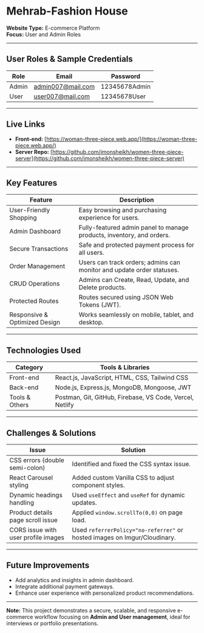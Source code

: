 # Mehrab-Fashion House

**Website Type:** E-commerce Platform  
**Focus:** User and Admin Roles  

---

## User Roles & Sample Credentials

| Role  | Email               | Password       |
|-------|-------------------|----------------|
| Admin | admin007@mail.com  | 12345678Admin  |
| User  | user007@mail.com   | 12345678User   |

---

## Live Links

- **Front-end:** [https://woman-three-piece.web.app/](https://woman-three-piece.web.app/)  
- **Server Repo:** [https://github.com/imonsheikh/women-three-piece-server](https://github.com/imonsheikh/women-three-piece-server)  

---

## Key Features

| Feature                        | Description                                                                 |
|--------------------------------|-----------------------------------------------------------------------------|
| User-Friendly Shopping          | Easy browsing and purchasing experience for users.                          |
| Admin Dashboard                 | Fully-featured admin panel to manage products, inventory, and orders.       |
| Secure Transactions             | Safe and protected payment process for all users.                           |
| Order Management                | Users can track orders; admins can monitor and update order statuses.      |
| CRUD Operations                 | Admins can Create, Read, Update, and Delete products.                       |
| Protected Routes                | Routes secured using JSON Web Tokens (JWT).                                  |
| Responsive & Optimized Design   | Works seamlessly on mobile, tablet, and desktop.                             |

---

## Technologies Used

| Category        | Tools & Libraries                                         |
|-----------------|-----------------------------------------------------------|
| Front-end       | React.js, JavaScript, HTML, CSS, Tailwind CSS            |
| Back-end        | Node.js, Express.js, MongoDB, Mongoose, JWT             |
| Tools & Others  | Postman, Git, GitHub, Firebase, VS Code, Vercel, Netlify|

---

## Challenges & Solutions

| Issue                                              | Solution                                                                 |
|---------------------------------------------------|-------------------------------------------------------------------------|
| CSS errors (double semi-colon)                    | Identified and fixed the CSS syntax issue.                              |
| React Carousel styling                             | Added custom Vanilla CSS to adjust component styles.                    |
| Dynamic headings handling                           | Used `useEffect` and `useRef` for dynamic updates.                      |
| Product details page scroll issue                  | Applied `window.scrollTo(0,0)` on page load.                             |
| CORS issue with user profile images                | Used `referrerPolicy="no-referrer"` or hosted images on Imgur/Cloudinary.|

---

## Future Improvements

- Add analytics and insights in admin dashboard.  
- Integrate additional payment gateways.  
- Enhance user experience with personalized product recommendations.  

---

**Note:** This project demonstrates a secure, scalable, and responsive e-commerce workflow focusing on **Admin and User management**, ideal for interviews or portfolio presentations.
